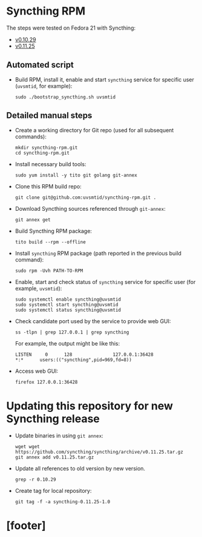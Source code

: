 
# Syncthing RPM #

The steps were tested on Fedora 21 with Syncthing:
*   [v0.10.29][1]
*   [v0.11.25][2]

## Automated script ##

*   Build RPM, install it, enable and start `syncthing` service
    for specific user (`uvsmtid`, for example):

    ```
    sudo ./bootstrap_syncthing.sh uvsmtid
    ```

## Detailed manual steps ##

*   Create a working directory for Git repo
    (used for all subsequent commands):

    ```
    mkdir syncthing-rpm.git
    cd syncthing-rpm.git
    ```

*   Install necessary build tools:

    ```
    sudo yum install -y tito git golang git-annex
    ```

*   Clone this RPM build repo:

    ```
    git clone git@github.com:uvsmtid/syncthing-rpm.git .
    ```

*   Download Syncthing sources referenced through `git-annex`:

    ```
    git annex get
    ```

*   Build Syncthing RPM package:

    ```
    tito build --rpm --offline
    ```

*   Install `syncthing` RPM package
    (path reported in the previous build command):

    ```
    sudo rpm -Uvh PATH-TO-RPM
    ```

*   Enable, start and check status of `syncthing` service for specific user
    (for example, `uvsmtid`):

    ```
    sudo systemctl enable syncthing@uvsmtid
    sudo systemctl start syncthing@uvsmtid
    sudo systemctl status syncthing@uvsmtid
    ```

*   Check candidate port used by the service to provide web GUI:

    ```
    ss -tlpn | grep 127.0.0.1 | grep syncthing
    ```

    For example, the output might be like this:

    ```
    LISTEN     0      128               127.0.0.1:36428                    *:*      users:(("syncthing",pid=969,fd=8))
    ```

*   Access web GUI:

    ```
    firefox 127.0.0.1:36428
    ```

# Updating this repository for new Syncthing release #


*   Update binaries in using `git annex`:

    ```
    wget wget https://github.com/syncthing/syncthing/archive/v0.11.25.tar.gz
    git annex add v0.11.25.tar.gz
    ```

*   Update all references to old version by new version.

    ```
    grep -r 0.10.29
    ```

*   Create tag for local repository:

    ```
    git tag -f -a syncthing-0.11.25-1.0
    ```

# [footer] #

[1]: https://github.com/syncthing/syncthing/releases/tag/v0.10.29
[2]: https://github.com/syncthing/syncthing/releases/tag/v0.11.25

